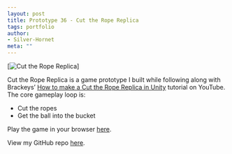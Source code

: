 ```yaml
---
layout: post
title: Prototype 36 - Cut the Rope Replica
tags: portfolio
author:
- Silver-Hornet
meta: ""
---
```


[![Cut the Rope Replica]({{site.url}}/cut-the-rope-replica.gif)]

Cut the Rope Replica is a game prototype I built while following along with Brackeys’ [How to make a Cut the Rope Replica in Unity](https://www.youtube.com/watch?v=dx3jb4muLjQ&list=PLPV2KyIb3jR5RwVEjFCiN5BvK3Quqgv_M&index=10) tutorial on YouTube. The core gameplay loop is:

- Cut the ropes
- Get the ball into the bucket

Play the game in your browser [here](https://play.unity.com/mg/other/brackeys-cut-the-rope-replica).

View my GitHub repo [here](https://github.com/silver-hornet/brackeys-cut-the-rope-replica).